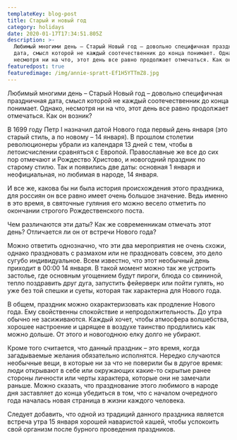 ```yaml
---
templateKey: blog-post
title: Старый и новый год
category: holidays
date: 2020-01-17T17:34:51.805Z
description: >-
  Любимый многими день – Старый Новый год – довольно специфичная праздничная
  дата, смысл которой не каждый соотечественник до конца понимает. Однако,
  несмотря ни на что, этот день все равно продолжает отмечаться. Как он возник?
featuredpost: true
featuredimage: /img/annie-spratt-Ef1H5YTTmZ8.jpg
---
```

Любимый многими день – Старый Новый год – довольно специфичная праздничная дата, смысл которой не каждый соотечественник до конца понимает. Однако, несмотря ни на что, этот день все равно продолжает отмечаться. Как он возник?

В 1699 году Петр I назначил датой Нового года первый день января (это старый стиль, а по новому – 14 января). В прошлом столетии революционеры убрали из календаря 13 дней с тем, чтобы в летоисчислении сравняться с Европой. Православные же все до сих пор отмечают и Рождество Христово, и новогодний праздник по старому стилю. Так и появились две даты: основная 1 января и неофициальная, но любимая в народе, 14 января.

И все же, какова бы ни была история происхождения этого праздника, для россиян он все равно имеет очень большое значение. Ведь именно в это время, в святочные гуляния его можно весело отметить по окончании строгого Рождественского поста.

Чем различаются эти даты? Как же современникам отмечать этот день?
Отличается ли он от встречи Нового года?

Можно ответить однозначно, что эти два мероприятия не очень схожи, однако праздновать с размахом или не праздновать совсем, это дело сугубо индивидуальное. Всем известно, что этот необычный день приходит в 00:00 14 января. В такой момент можно так же устроить застолье, где основным угощением будут пироги, блюда со свининой, тепло поздравить друг дуга, запустить фейерверк или пойти гулять, но уже без той спешки и суеты, которая так характерна для Нового года.

В общем, праздник можно охарактеризовать как продление Нового года. Ему свойственны спокойствие и непродолжительность. До утра обычно не засиживаются. Каждый хочет, чтобы атмосфера волшебства, хорошее настроение и царящее в воздухе таинство продлились как можно дольше. От этого и новогоднюю елку долго не убирают.

Кроме того считается, что данный праздник – это время, когда загадываемые желания обязательно исполнятся. Нередко случаются необычные вещи, в которые ни за что не поверили бы в другое время: люди открывают в себе или окружающих какие-то скрытые ранее стороны личности или черты характера, которые они не замечали раньше. Можно сказать, что празднование этого любимого в народе дня заставляет до конца убедиться в том, что с началом очередного года началась новая страница в жизни каждого человека.

Следует добавить, что одной из традиций данного праздника является встреча утра 15 января хорошей наваристой кашей, чтобы успокоить свой организм после бурного проведения праздников.
